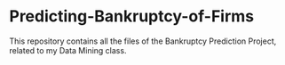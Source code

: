 # Predicting-Bankruptcy-of-Firms
This repository contains all the files of the Bankruptcy Prediction Project, related to my Data Mining class.
